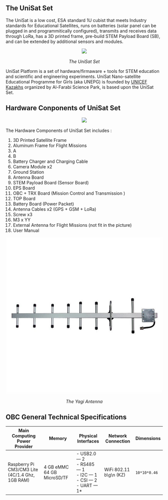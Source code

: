 ## The UniSat Set

The UniSat is a low cost, ESA standard 1U cubist that meets Industry standards for Educational Satellites, runs on batteries (solar panel can be plugged in and programmitically configured), transmits and receives data through LoRa, has a 3D printed frame, pre-build STEM Payload Board (SB), and can be extended by additional sensors and modules. 

<p align="center">
    <img src="assets/images/set.jpg">
</p>

<p align="center"><i>The UniSat Set</i></p>

UniSat Platform is a set of hardware/firmaware + tools for STEM education and scientific and engineering experiments. UniSat Nano-satellite Educational Programme for Girls (aka UNEPG) is founded by [UNICEF Kazakhs](https://unicef.org) organized by Al-Farabi Science Park, is based upon the UniSat Set.

## Hardware Conponents of UniSat Set

<p align="center">
    <img src="assets/images/components.png">
</p>

The Hardware Components of UniSat Set includes :

1. 3D Printed Satellite Frame
2. Aluminum Frame for Flight Missions
3. A
4. B
5. Battery Charger and Charging Cable
6. Camera Module x2 
7. Ground Station
8. Antenna Board
9. STEM Payload Board (Sensor Board)
10. EPS Board
11. OBC + TRX Board (Mission Control and Transmission )
12. TOP Board
13. Battery Board (Power Packet)
14. Antenna Cables x2 (GPS + GSM + LoRa)
15. Screw x3 
16. M3 x YY 
17. External Antenna for Flight Missions (not fit in the picture)
18. User Manual

<p align="center">
    <img src="assets/images/yagi-antenna.jpeg">
</p>

<p align="center"><i>The Yagi Antenna</i></p>

## OBC General Technical Specifications



| Main Computing Power Provider                   | Memory                     | Physical Interfaces                                          | Network Connection     | Dimensions   |
| ----------------------------------------------- | -------------------------- | ------------------------------------------------------------ | ---------------------- | ------------ |
| Raspberry Pi CM3/CM3 Lite (4C/1.4 Ghz, 1GB RAM) | 4 GB eMMC 64 GB MicroSD/TF | - USB2.0 — 2 <br />- RS485 — 1 <br />- I2C — 1<br /> - CSI — 2 <br />- UART — 1* | WiFi 802.11 b\g\n (KZ) | `10*10*0.46` |

